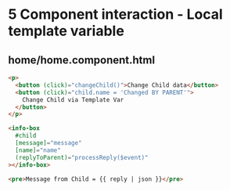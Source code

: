 # 5 Component interaction - Local template variable

## home/home.component.html

```html
<p>
  <button (click)="changeChild()">Change Child data</button>
  <button (click)="child.name = 'Changed BY PARENT'">
    Change Child via Template Var
  </button>
</p>

<info-box
  #child
  [message]="message"
  [name]="name"
  (replyToParent)="processReply($event)"
></info-box>

<pre>Message from Child = {{ reply | json }}</pre>
```

